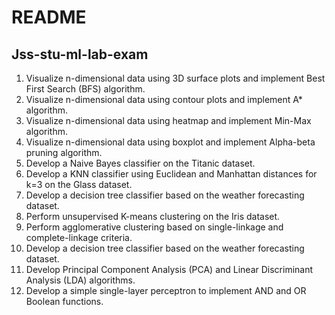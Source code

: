 # README

## Jss-stu-ml-lab-exam

1. Visualize n-dimensional data using 3D surface plots and implement Best First Search (BFS) algorithm.
2. Visualize n-dimensional data using contour plots and implement A* algorithm.
3. Visualize n-dimensional data using heatmap and implement Min-Max algorithm.
4. Visualize n-dimensional data using boxplot and implement Alpha-beta pruning algorithm.
5. Develop a Naive Bayes classifier on the Titanic dataset.
6. Develop a KNN classifier using Euclidean and Manhattan distances for k=3 on the Glass dataset.
7. Develop a decision tree classifier based on the weather forecasting dataset.
8. Perform unsupervised K-means clustering on the Iris dataset.
9. Perform agglomerative clustering based on single-linkage and complete-linkage criteria.
10. Develop a decision tree classifier based on the weather forecasting dataset.
11. Develop Principal Component Analysis (PCA) and Linear Discriminant Analysis (LDA) algorithms.
12. Develop a simple single-layer perceptron to implement AND and OR Boolean functions.
